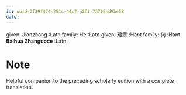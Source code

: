 ```yaml
---
id: uuid-2f29f474-251c-44c7-a2f2-73702ed9be58
date: 
---
```


given: Jianzhang  :Latn
family: He :Latn
given: 建章 :Hant
family: 何 :Hant
**Baihua Zhanguoce** :Latn
# Note
Helpful companion to the preceding scholarly edition with a complete translation.